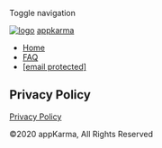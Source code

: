 Toggle navigation

[![logo](../../images/website/logo.svg)](https://www.appkarma.io/) [appkarma](https://www.appkarma.io/)

* [Home](https://www.appkarma.io/)
* [FAQ](https://appkarma-faq.groovehq.com/help)
* [\[email protected\]](https://www.appkarma.io/cdn-cgi/l/email-protection)

Privacy Policy
--------------

[Privacy Policy](https://www.iubenda.com/privacy-policy/272274 "Privacy Policy")

©2020 appKarma, All Rights Reserved